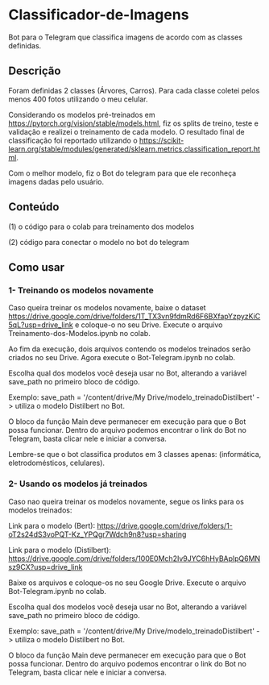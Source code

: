 # Classificador-de-Imagens
Bot para o Telegram que classifica imagens de acordo com as classes definidas.
## Descrição
Foram definidas 2 classes (Árvores, Carros). Para cada classe coletei pelos menos 400 fotos utilizando o meu celular. 

Considerando os modelos pré-treinados em https://pytorch.org/vision/stable/models.html, fiz os splits de treino, teste e validação e realizei o treinamento de cada modelo. O resultado final de classificação foi reportado utilizando o https://scikit-learn.org/stable/modules/generated/sklearn.metrics.classification_report.html.

Com o melhor modelo, fiz o Bot do telegram para que ele reconheça imagens dadas pelo usuário.
## Conteúdo

(1) o código para o colab para treinamento dos modelos 

(2) código para conectar o modelo no bot do telegram 
## Como usar
### 1- Treinando os modelos novamente
Caso queira treinar os modelos novamente, baixe o dataset https://drive.google.com/drive/folders/1T_TX3vn9fdmRd6F6BXfapYzpyzKiC5qL?usp=drive_link  e coloque-o no seu Drive. Execute o arquivo Treinamento-dos-Modelos.ipynb no colab. 

Ao fim da execução, dois arquivos contendo os modelos treinados serão criados no seu Drive. Agora execute o Bot-Telegram.ipynb no colab. 

Escolha qual dos modelos você deseja usar no Bot, alterando a variável save_path no primeiro bloco de código.

Exemplo: save_path = '/content/drive/My Drive/modelo_treinadoDistilbert' -> utiliza o modelo Distilbert no Bot.

O bloco da função Main deve permanecer em execução para que o Bot possa funcionar.  Dentro do arquivo podemos encontrar o link do Bot no Telegram, basta clicar nele e iniciar a conversa. 

Lembre-se que o bot classifica produtos em 3 classes apenas: (informática, eletrodomésticos, celulares).

### 2- Usando os modelos já treinados
Caso nao queira treinar os modelos novamente, segue os links para os modelos treinados:

Link para o modelo (Bert): https://drive.google.com/drive/folders/1-oT2s24dS3voPQT-Kz_YPQgr7Wdch9n8?usp=sharing

Link para o modelo (Distilbert): https://drive.google.com/drive/folders/100E0Mch2Iv9JYC6hHyBAplpQ6MNsz9CX?usp=drive_link

Baixe os arquivos e coloque-os no seu Google Drive. Execute o arquivo Bot-Telegram.ipynb no colab. 

Escolha qual dos modelos você deseja usar no Bot, alterando a variável save_path no primeiro bloco de código.

Exemplo: save_path = '/content/drive/My Drive/modelo_treinadoDistilbert' -> utiliza o modelo Distilbert no Bot.

O bloco da função Main deve permanecer em execução para que o Bot possa funcionar.  Dentro do arquivo podemos encontrar o link do Bot no Telegram, basta clicar nele e iniciar a conversa. 
